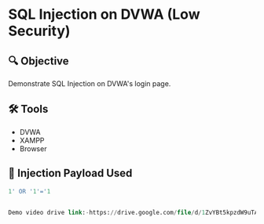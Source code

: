 # SQL Injection on DVWA (Low Security)

## 🔍 Objective
Demonstrate SQL Injection on DVWA's login page.

## 🛠 Tools
- DVWA
- XAMPP
- Browser

## 💉 Injection Payload Used
```sql
1' OR '1'='1


Demo video drive link:-https://drive.google.com/file/d/1ZvYBt5kpzdW9uTAPsT_FyjM32xVrqMyi/view?usp=sharing
